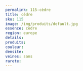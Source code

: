 ```yaml
---
permalink: 115-cèdre
title: cèdre
sku: 115
image: /img/produits/default.jpg
essence: cèdre
region: europe
details: 
produits: 
couleur: 
densite: 
veines: sans
rarete: 
---
```

